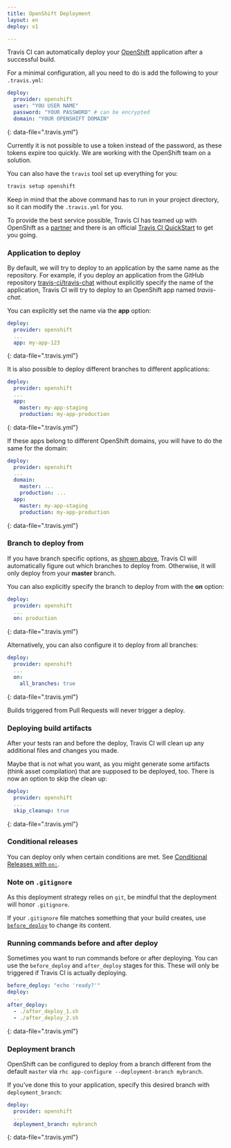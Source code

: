 ```yaml
---
title: OpenShift Deployment
layout: en
deploy: v1

---
```


Travis CI can automatically deploy your [OpenShift](https://www.openshift.com/) application after a successful build.

For a minimal configuration, all you need to do is add the following to your `.travis.yml`:

```yaml
deploy:
  provider: openshift
  user: "YOU USER NAME"
  password: "YOUR PASSWORD" # can be encrypted
  domain: "YOUR OPENSHIFT DOMAIN"
```
{: data-file=".travis.yml"}

Currently it is not possible to use a token instead of the password, as these tokens expire too quickly. We are working with the OpenShift team on a solution.

You can also have the `travis` tool set up everything for you:

```bash
travis setup openshift
```

Keep in mind that the above command has to run in your project directory, so it can modify the `.travis.yml` for you.

To provide the best service possible, Travis CI has teamed up with OpenShift as a [partner](https://www.openshift.com/partners) and there is an official [Travis CI QuickStart](https://hub.openshift.com/quickstarts/26-travis-ci) to get you going.

### Application to deploy

By default, we will try to deploy to an application by the same name as the repository. For example, if you deploy an application from the GitHub repository [travis-ci/travis-chat](https://github.com/travis-ci/travis-chat) without explicitly specify the name of the application, Travis CI will try to deploy to an OpenShift app named *travis-chat*.

You can explicitly set the name via the **app** option:

```yaml
deploy:
  provider: openshift
  ...
  app: my-app-123
```
{: data-file=".travis.yml"}

It is also possible to deploy different branches to different applications:

```yaml
deploy:
  provider: openshift
  ...
  app:
    master: my-app-staging
    production: my-app-production
```
{: data-file=".travis.yml"}

If these apps belong to different OpenShift domains, you will have to do the same for the domain:

```yaml
deploy:
  provider: openshift
  ...
  domain:
    master: ...
    production: ...
  app:
    master: my-app-staging
    production: my-app-production
```
{: data-file=".travis.yml"}

### Branch to deploy from

If you have branch specific options, as [shown above](#application-to-deploy), Travis CI will automatically figure out which branches to deploy from. Otherwise, it will only deploy from your **master** branch.

You can also explicitly specify the branch to deploy from with the **on** option:

```yaml
deploy:
  provider: openshift
  ...
  on: production
```
{: data-file=".travis.yml"}

Alternatively, you can also configure it to deploy from all branches:

```yaml
deploy:
  provider: openshift
  ...
  on:
    all_branches: true
```
{: data-file=".travis.yml"}

Builds triggered from Pull Requests will never trigger a deploy.

### Deploying build artifacts

After your tests ran and before the deploy, Travis CI will clean up any additional files and changes you made.

Maybe that is not what you want, as you might generate some artifacts (think asset compilation) that are supposed to be deployed, too. There is now an option to skip the clean up:

```yaml
deploy:
  provider: openshift
  ...
  skip_cleanup: true
```
{: data-file=".travis.yml"}

### Conditional releases

You can deploy only when certain conditions are met.
See [Conditional Releases with `on:`](/user/deployment#conditional-releases-with-on).

### Note on `.gitignore`

As this deployment strategy relies on `git`, be mindful that the deployment will
honor `.gitignore`.

If your `.gitignore` file matches something that your build creates, use
[`before_deploy`](#running-commands-before-and-after-deploy) to change
its content.

### Running commands before and after deploy

Sometimes you want to run commands before or after deploying. You can use the `before_deploy` and `after_deploy` stages for this. These will only be triggered if Travis CI is actually deploying.

```yaml
before_deploy: "echo 'ready?'"
deploy:
  ..
after_deploy:
  - ./after_deploy_1.sh
  - ./after_deploy_2.sh
```
{: data-file=".travis.yml"}

### Deployment branch

OpenShift can be configured to deploy from a branch different from the default `master` via `rhc app-configure --deployment-branch mybranch`.

If you've done this to your application, specify this desired branch with `deployment_branch`:

```yaml
deploy:
  provider: openshift
  ...
  deployment_branch: mybranch
```
{: data-file=".travis.yml"}
